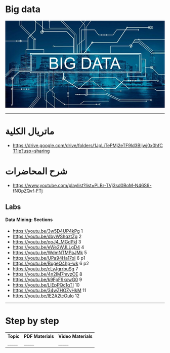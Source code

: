 # Big data
![banner](../img/big_data.jpg)

---

# ماتريال الكلية

- https://drive.google.com/drive/folders/1JpLiTePMj2eTF9ld3BIjwj0x0hfCT1ip?usp=sharing

# شرح المحاضرات

- https://www.youtube.com/playlist?list=PLBr-TVj3sd0BoM-N46S9-fNOpZQvf-FTj

## Labs

#### Data Mining: Sections

- https://youtu.be/3w5D4UP4kPg	1
- https://youtu.be/dbyWShqztZg	2
- https://youtu.be/qoJ4_MGdPkI	3
- https://youtu.be/eWe2WJLLgD4	4
- https://youtu.be/WdmNTMPaJMk	5
- https://youtu.be/UPa94Ha17oI	6 p1
- https://youtu.be/BugeQ4hp-wk	6 p2
- https://youtu.be/cLyJgrrbuSg	7
- https://youtu.be/4n2IM7myzOE	8
- https://youtu.be/k9FpF9kcwG0	9
- https://youtu.be/LIEpPQc1qTI	10
- https://youtu.be/34wZHOZyHkM	11
- https://youtu.be/IE2A2tcOulo	12

---

# Step by step
<table>
  <tr>
    <th>Topic</th>
    <th>PDF Materials</th>
    <th>Video Materials</th>
  </tr>
  <tr>
    <td>_____</td>
    <td>_____</td>
    <td>_____</td>
  </tr>
</table>